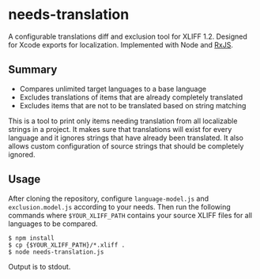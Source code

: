 # needs-translation

A configurable translations diff and exclusion tool for XLIFF 1.2. Designed for Xcode exports for
localization. Implemented with Node and [RxJS](https://github.com/Reactive-Extensions/RxJS).

## Summary

* Compares unlimited target languages to a base language
* Excludes translations of items that are already completely translated
* Excludes items that are not to be translated based on string matching

This is a tool to print only items needing translation from all localizable strings in a project.
It makes sure that translations will exist for every language and it ignores strings that have
already been translated. It also allows custom configuration of source strings that should be
completely ignored.

## Usage

After cloning the repository, configure `language-model.js` and `exclusion.model.js` according to
your needs. Then run the following commands where `$YOUR_XLIFF_PATH` contains your source XLIFF
files for all languages to be compared.

    $ npm install
    $ cp {$YOUR_XLIFF_PATH}/*.xliff .
    $ node needs-translation.js

Output is to stdout.
